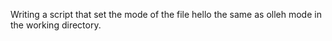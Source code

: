 Writing a script that set the mode of the file hello the same as olleh mode in the working directory.
